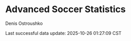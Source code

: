 # Advanced Soccer Statistics
Denis Ostroushko

<!-- gfm -->

Last successful data update: 2025-10-26 01:27:09 CST
